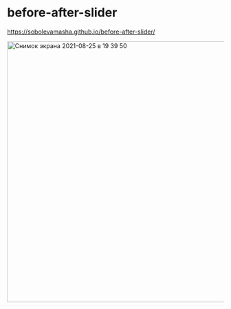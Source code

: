 # before-after-slider

https://sobolevamasha.github.io/before-after-slider/

<img width="608" alt="Снимок экрана 2021-08-25 в 19 39 50" src="https://user-images.githubusercontent.com/77979222/130831121-af129b6a-30fe-41bc-9b19-ccebc183a876.png">
